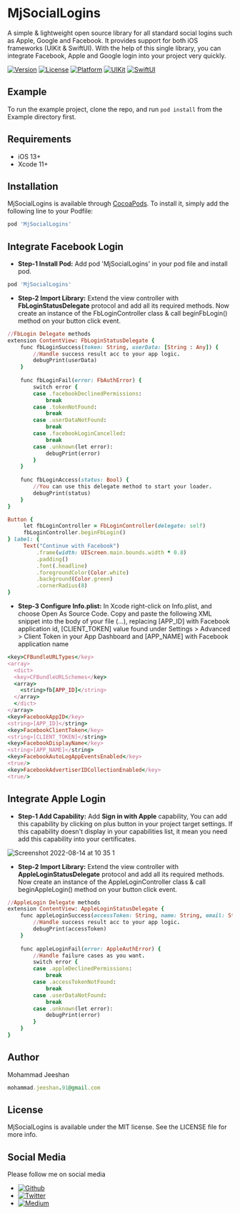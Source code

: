 # MjSocialLogins
A simple & lightweight open source library for all standard social logins such as Apple, Google and Facebook. It provides support for both iOS frameworks (UIKit & SwiftUI). With the help of this single library, you can integrate Facebook, Apple and Google login into your project very quickly.

[![Version](https://img.shields.io/cocoapods/v/MjSocialLogins.svg?style=flat)](https://cocoapods.org/pods/MjSocialLogins)
[![License](https://img.shields.io/cocoapods/l/MjSocialLogins.svg?style=flat)](https://cocoapods.org/pods/MjSocialLogins)
[![Platform](https://img.shields.io/cocoapods/p/MjSocialLogins.svg?style=flat)](https://cocoapods.org/pods/MjSocialLogins)
[![UIKit](https://img.shields.io/badge/UIKit-orange.svg?style=flat)](https://developer.apple.com/documentation/uikit)
[![SwiftUI](https://img.shields.io/badge/SwiftUI-blue.svg?style=flat)](https://developer.apple.com/xcode/swiftui/)

## Example

To run the example project, clone the repo, and run `pod install` from the Example directory first.

## Requirements

* iOS 13+
* Xcode 11+

## Installation

MjSocialLogins is available through [CocoaPods](https://cocoapods.org). To install
it, simply add the following line to your Podfile:

```ruby
pod 'MjSocialLogins'
```

## Integrate Facebook Login
* **Step-1 Install Pod:** Add pod 'MjSocialLogins' in your pod file and install pod.

```ruby
pod 'MjSocialLogins'
```
* **Step-2 Import Library:** Extend the view controller with **FbLoginStatusDelegate** protocol and add all its required methods. Now create an instance of the FbLoginController class & call beginFbLogin() method on your button click event.


```ruby
//FbLogin Delegate methods
extension ContentView: FbLoginStatusDelegate {
    func fbLoginSuccess(token: String, userData: [String : Any]) {
        //Handle success result acc to your app logic.
        debugPrint(userData)
    }
    
    func fbLoginFail(error: FbAuthError) {
        switch error {
        case .facebookDeclinedPermissions:
            break
        case .tokenNotFound:
            break
        case .userDataNotFound:
            break
        case .facebookLoginCancelled:
            break
        case .unknown(let error):
            debugPrint(error)
        }
    }
    
    func fbLoginAccess(status: Bool) {
        //You can use this delegate method to start your loader.
        debugPrint(status)
    }
}
```

```ruby
Button {
     let fbLoginController = FbLoginController(delegate: self)
     fbLoginController.beginFbLogin()
} label: {
     Text("Continue with Facebook")
         .frame(width: UIScreen.main.bounds.width * 0.8)
         .padding()
         .font(.headline)
         .foregroundColor(Color.white)
         .background(Color.green)
         .cornerRadius(8)
}
```

* **Step-3 Configure Info.plist:** In Xcode right-click on Info.plist, and choose Open As Source Code.
Copy and paste the following XML snippet into the body of your file (<dict>...</dict>), replacing [APP_ID] with Facebook application id, [CLIENT_TOKEN] value found under Settings > Advanced > Client Token in your App Dashboard and [APP_NAME] with Facebook application name

```ruby
<key>CFBundleURLTypes</key>
<array>
  <dict>
  <key>CFBundleURLSchemes</key>
  <array>
    <string>fb[APP_ID]</string>
  </array>
  </dict>
</array>
<key>FacebookAppID</key>
<string>[APP_ID]</string>
<key>FacebookClientToken</key>
<string>[CLIENT_TOKEN]</string>
<key>FacebookDisplayName</key>
<string>[APP_NAME]</string>
<key>FacebookAutoLogAppEventsEnabled</key>
<true/>
<key>FacebookAdvertiserIDCollectionEnabled</key>
<true/>
```

## Integrate Apple Login
* **Step-1 Add Capability:** Add **Sign in with Apple** capability, You can add this capability by clicking on plus button in your project target settings. If this capability doesn't display in your capabilities list, it mean you need add this capability into your certificates. 

![Screenshot 2022-08-14 at 10 35 1](https://user-images.githubusercontent.com/66344914/184547952-9e2cfffc-1a99-43b2-9ea9-0f133239863d.png)

* **Step-2 Import Library:** Extend the view controller with **AppleLoginStatusDelegate** protocol and add all its required methods. Now create an instance of the AppleLoginController class & call beginAppleLogin() method on your button click event.

```ruby 
//AppleLogin Delegate methods
extension ContentView: AppleLoginStatusDelegate {
    func appleLoginSuccess(accessToken: String, name: String, email: String) {
        //Handle success result acc to your app logic.
        debugPrint(accessToken)
    }
    
    func appleLoginFail(error: AppleAuthError) {
        //Handle failure cases as you want.
        switch error {
        case .appleDeclinedPermissions:
            break
        case .accessTokenNotFound:
            break
        case .userDataNotFound:
            break
        case .unknown(let error):
            debugPrint(error)
        }
    }
} 
```

## Author

Mohammad Jeeshan
```ruby
mohammad.jeeshan.91@gmail.com
```

## License

MjSocialLogins is available under the MIT license. See the LICENSE file for more info.

## Social Media 

Please follow me on social media
* [![Github](https://img.shields.io/badge/Github-@MjCodingCamp-black.svg?style=flat)](https://github.com/MjCodingCamp)
* [![Twitter](https://img.shields.io/badge/Twitter-@MjCodingCamp-blue.svg?style=flat)](https://twitter.com/MjCodingCamp)
* [![Medium](https://img.shields.io/badge/Medium-@MjCodingCamp-orange.svg?style=flat)](https://medium.com/@MjCodingCamp)


